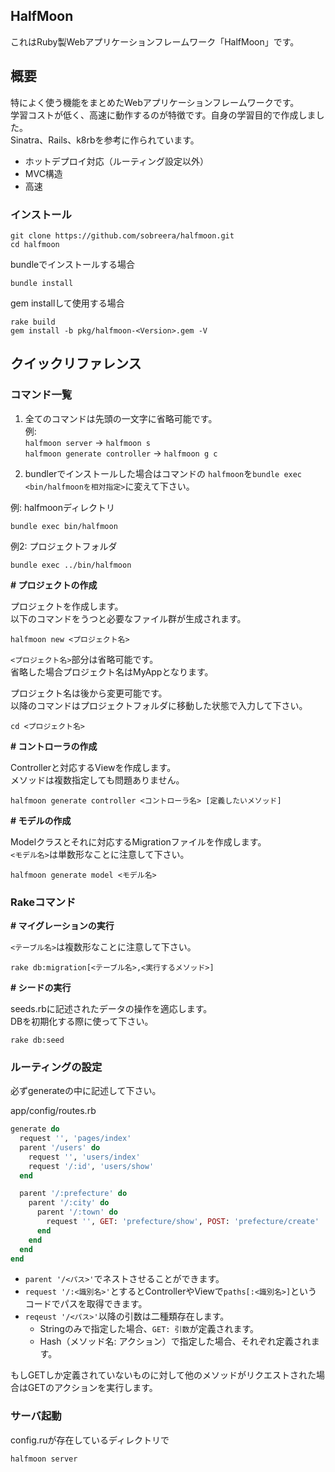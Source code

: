 ## HalfMoon

これはRuby製Webアプリケーションフレームワーク「HalfMoon」です。

## 概要

特によく使う機能をまとめたWebアプリケーションフレームワークです。  
学習コストが低く、高速に動作するのが特徴です。自身の学習目的で作成しました。  
Sinatra、Rails、k8rbを参考に作られています。

- ホットデプロイ対応（ルーティング設定以外）
- MVC構造
- 高速

### インストール

    git clone https://github.com/sobreera/halfmoon.git
    cd halfmoon

bundleでインストールする場合

    bundle install

gem installして使用する場合

    rake build
    gem install -b pkg/halfmoon-<Version>.gem -V


## クイックリファレンス

### コマンド一覧

1. 全てのコマンドは先頭の一文字に省略可能です。  
例:  
`halfmoon server` -> `halfmoon s`  
`halfmoon generate controller` -> `halfmoon g c`

2. bundlerでインストールした場合はコマンドの
`halfmoon`を`bundle exec <bin/halfmoonを相対指定>`に変えて下さい。

例: halfmoonディレクトリ  

    bundle exec bin/halfmoon

例2: プロジェクトフォルダ

    bundle exec ../bin/halfmoon

**# プロジェクトの作成**

プロジェクトを作成します。  
以下のコマンドをうつと必要なファイル群が生成されます。

    halfmoon new <プロジェクト名>

`<プロジェクト名>`部分は省略可能です。  
省略した場合プロジェクト名はMyAppとなります。

プロジェクト名は後から変更可能です。  
以降のコマンドはプロジェクトフォルダに移動した状態で入力して下さい。

    cd <プロジェクト名>

**# コントローラの作成**

Controllerと対応するViewを作成します。  
メソッドは複数指定しても問題ありません。

    halfmoon generate controller <コントローラ名> [定義したいメソッド]

**# モデルの作成**

Modelクラスとそれに対応するMigrationファイルを作成します。  
`<モデル名>`は単数形なことに注意して下さい。

    halfmoon generate model <モデル名>

### Rakeコマンド

**# マイグレーションの実行**

`<テーブル名>`は複数形なことに注意して下さい。

    rake db:migration[<テーブル名>,<実行するメソッド>]

**# シードの実行**

seeds.rbに記述されたデータの操作を適応します。  
DBを初期化する際に使って下さい。

    rake db:seed

### ルーティングの設定

必ずgenerateの中に記述して下さい。  

app/config/routes.rb
```ruby
generate do
  request '', 'pages/index'
  parent '/users' do
    request '', 'users/index'
    request '/:id', 'users/show'
  end

  parent '/:prefecture' do
    parent '/:city' do
      parent '/:town' do
        request '', GET: 'prefecture/show', POST: 'prefecture/create'
      end
    end
  end
end
```

- `parent '/<パス>'`でネストさせることができます。  
- `request '/:<識別名>'`とするとControllerやViewで`paths[:<識別名>]`というコードでパスを取得できます。
- `reqeust '/<パス>'`以降の引数は二種類存在します。
  - Stringのみで指定した場合、`GET: 引数`が定義されます。
  - Hash（メソッド名: アクション）で指定した場合、それぞれ定義されます。

もしGETしか定義されていないものに対して他のメソッドがリクエストされた場合はGETのアクションを実行します。

### サーバ起動

config.ruが存在しているディレクトリで

    halfmoon server
